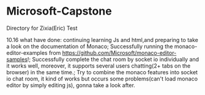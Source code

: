 # Microsoft-Capstone
Directory for Zixia(Eric) Test

10.16 what have done: continuing learning Js and html,and preparing to take a look on the documentation of Monaco; Successfully running the monaco-editor-examples from https://github.com/Microsoft/monaco-editor-samples!; Successfully complete the chat room by socket io individually and it works well, moreover, it supports several users chatting(2+ tabs on the browser) in the same time.; Try to combine the monaco features into socket io chat room, it kind of works but occurs some problems(can't load monaco editor by simply editing js), gonna take a look after.